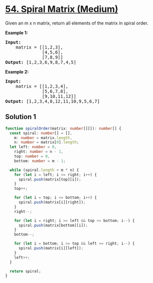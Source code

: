 # [54. Spiral Matrix (Medium)](https://leetcode.com/problems/maximum-subarray/)

<p>Given an m x n matrix, return all elements of the matrix in spiral order.</p>

<p><strong>Example 1:</strong></p>

<pre>
<strong>Input:</strong> 
    matrix = [[1,2,3],
              [4,5,6],
              [7,8,9]]
<strong>Output:</strong> [1,2,3,6,9,8,7,4,5]
</pre>

<p><strong>Example 2:</strong></p>

<pre>
<strong>Input:</strong>
    matrix = [[1,2,3,4],
              [5,6,7,8],
              [9,10,11,12]]
<strong>Output:</strong> [1,2,3,4,8,12,11,10,9,5,6,7]
</pre>

## Solution 1

```ts
function spiralOrder(matrix: number[][]): number[] {
  const spiral: number[] = [],
    m: number = matrix.length,
    n: number = matrix[0].length;
  let left: number = 0,
    right: number = n - 1,
    top: number = 0,
    bottom: number = m - 1;

  while (spiral.length < m * n) {
    for (let i = left; i <= right; i++) {
      spiral.push(matrix[top][i]);
    }
    top++;

    for (let i = top; i <= bottom; i++) {
      spiral.push(matrix[i][right]);
    }
    right--;

    for (let i = right; i >= left && top <= bottom; i--) {
      spiral.push(matrix[bottom][i]);
    }
    bottom--;

    for (let i = bottom; i >= top && left <= right; i--) {
      spiral.push(matrix[i][left]);
    }
    left++;
  }

  return spiral;
}
```
